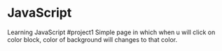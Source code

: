 # JavaScript
Learning JavaScript
#project1 
Simple page in which when u will click on color block, color of background will changes to that color.
